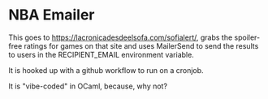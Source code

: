 # NBA Emailer

This goes to https://lacronicadesdeelsofa.com/sofialert/, grabs the spoiler-free ratings for games on that site and uses MailerSend to send the results to users in the RECIPIENT_EMAIL environment variable. 

It is hooked up with a github workflow to run on a cronjob.

It is "vibe-coded" in OCaml, because, why not?
